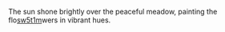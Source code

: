 The sun shone brightly over the peaceful meadow, painting the flo<a href="https://en.ueh.edu.vn/new-free-robux_PY31OX.pdf">sw5t1m</a>wers in vibrant hues. 
